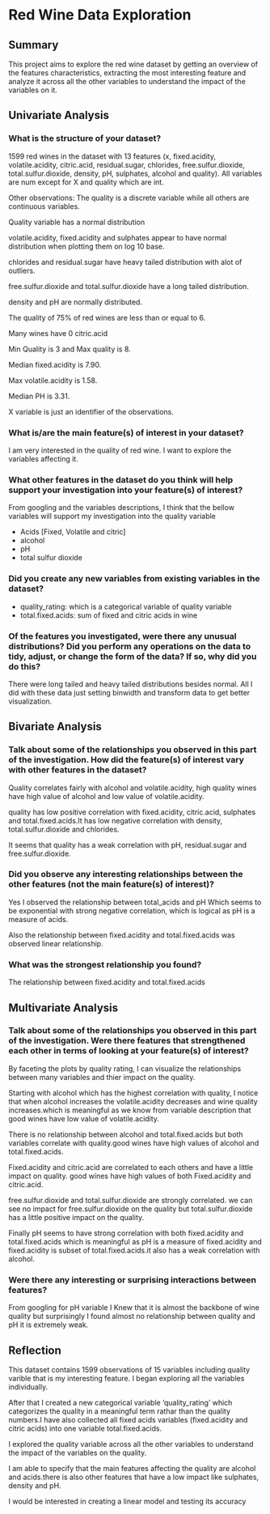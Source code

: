 # Red Wine Data Exploration

## Summary

This project aims to explore the red wine dataset by getting an overview of the features characteristics, extracting the most interesting feature and analyze it across all the other variables to understand the impact of the variables on it.

## Univariate Analysis

### What is the structure of your dataset?

1599 red wines in the dataset with 13 features (x, fixed.acidity, volatile.acidity, citric.acid, residual.sugar, chlorides, free.sulfur.dioxide, total.sulfur.dioxide, density, pH, sulphates, alcohol and quality). All variables are num except for X and quality which are int.

Other observations: The quality is a discrete variable while all others are continuous variables.

Quality variable has a normal distribution

volatile.acidity, fixed.acidity and sulphates appear to have normal distribution when plotting them on log 10 base.

chlorides and residual.sugar have heavy tailed distribution with alot of outliers.

free.sulfur.dioxide and total.sulfur.dioxide have a long tailed distribution.

density and pH are normally distributed.

The quality of 75% of red wines are less than or equal to 6.

Many wines have 0 citric.acid

Min Quality is 3 and Max quality is 8.

Median fixed.acidity is 7.90.

Max volatile.acidity is 1.58.

Median PH is 3.31.

X variable is just an identifier of the observations.

### What is/are the main feature(s) of interest in your dataset?

I am very interested in the quality of red wine. I want to explore the variables affecting it.

### What other features in the dataset do you think will help support your investigation into your feature(s) of interest?

From googling and the variables descriptions, I think that the bellow variables will support my investigation into the quality variable

- Acids [Fixed, Volatile and citric]
- alcohol
- pH
- total sulfur dioxide

### Did you create any new variables from existing variables in the dataset?

- quality_rating: which is a categorical variable of quality variable
- total.fixed.acids: sum of fixed and citric acids in wine

### Of the features you investigated, were there any unusual distributions? Did you perform any operations on the data to tidy, adjust, or change the form of the data? If so, why did you do this?

There were long tailed and heavy tailed distributions besides normal. All I did with these data just setting binwidth and transform data to get better visualization.

## Bivariate Analysis

### Talk about some of the relationships you observed in this part of the investigation. How did the feature(s) of interest vary with other features in the dataset?

Quality correlates fairly with alcohol and volatile.acidity, high quality wines have high value of alcohol and low value of volatile.acidity.

quality has low positive correlation with fixed.acidity, citric.acid, sulphates and total.fixed.acids.It has low negative correlation with density, total.sulfur.dioxide and chlorides.

It seems that quality has a weak correlation with pH, residual.sugar and free.sulfur.dioxide.

### Did you observe any interesting relationships between the other features (not the main feature(s) of interest)?

Yes I observed the relationship between total_acids and pH Which seems to be exponential with strong negative correlation, which is logical as pH is a measure of acids.

Also the relationship between fixed.acidity and total.fixed.acids was observed linear relationship.

### What was the strongest relationship you found?

The relationship between fixed.acidity and total.fixed.acids

## Multivariate Analysis

### Talk about some of the relationships you observed in this part of the investigation. Were there features that strengthened each other in terms of looking at your feature(s) of interest?

By faceting the plots by quality rating, I can visualize the relationships between many variables and thier impact on the quality.

Starting with alcohol which has the highest correlation with quality, I notice that when alcohol increases the volatile.acidity decreases and wine quality increases.which is meaningful as we know from variable description that good wines have low value of volatile.acidity.

There is no relationship between alcohol and total.fixed.acids but both variables correlate with quality.good wines have high values of alcohol and total.fixed.acids.

Fixed.acidity and citric.acid are correlated to each others and have a little impact on quality. good wines have high values of both Fixed.acidity and citric.acid.

free.sulfur.dioxide and total.sulfur.dioxide are strongly correlated. we can see no impact for free.sulfur.dioxide on the quality but total.sulfur.dioxide has a little positive impact on the quality.

Finally pH seems to have strong correlation with both fixed.acidity and total.fixed.acids which is meaningful as pH is a measure of fixed.acidity and fixed.acidity is subset of total.fixed.acids.it also has a weak correlation with alcohol.

### Were there any interesting or surprising interactions between features?

From googling for pH variable I Knew that it is almost the backbone of wine quality but surprisingly I found almost no relationship between quality and pH it is extremely weak.

## Reflection

This dataset contains 1599 observations of 15 variables including quality varible that is my interesting feature. I began exploring all the variables individually.

After that I created a new categorical variable ‘quality_rating’ which categorizes the quality in a meaningful term rathar than the quality numbers.I have also collected all fixed acids variables (fixed.acidity and citric acids) into one variable total.fixed.acids.

I explored the quality variable across all the other variables to understand the impact of the variables on the quality.

I am able to specify that the main features affecting the quality are alcohol and acids.there is also other features that have a low impact like sulphates, density and pH.

I would be interested in creating a linear model and testing its accuracy


